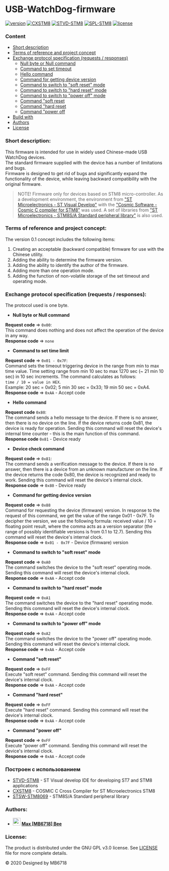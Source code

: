 # USB-WatchDog-firmware <a name="top"></a>

[![version](https://img.shields.io/badge/Version-0.1-BrightGreen)](https://github.com/MB6718/USB-WatchDog-firmware)
[![CXSTM8](https://img.shields.io/badge/compiler-CXSTM8-blue)](https://www.cosmicsoftware.com/download_stm8_free.php)
[![STVD-STM8](https://img.shields.io/badge/IDE-STVD&#x2010;STM8-blueviolet)](https://www.st.com/content/st_com/en/products/development-tools/software-development-tools/stm8-software-development-tools/stm8-ides/stvd-stm8.html)
[![SPL-STM8](https://img.shields.io/badge/lib-SPL&#x2010;STM8-ff69b4)](https://www.st.com/en/embedded-software/stsw-stm8069.html)
[![license](https://img.shields.io/badge/license-GPL_v3.0-yellow)](https://github.com/MB6718/USB-WatchDog-firmware/blob/main/LICENSE)


### Content
* [Short description](#description)
* [Terms of reference and project concept](#concept)
* [Exchange protocol specification (requests / responses)](#specification)
	* [Null byte or Null command](#null_cmd)
    * [Command to set timeout](#time_limit_cmd)
    * [Hello command](#hello_cmd)
    * [Command for getting device version](#get_device_version_cmd)
    * [Command to switch to "soft reset" mode](#soft_reset_mode_cmd)
    * [Command to switch to "hard reset" mode](#hard_reset_mode_cmd)
    * [Command to switch to "power off" mode](#power_off_mode_cmd)
    * [Command "soft reset](#soft_reset_cmd)
    * [Command "hard reset](#hard_reset_cmd)
    * [Command "power off](#power_off_cmd)
* [Build with](#build_with)
* [Authors](#authors)
* [License](#license)


### Short description: <a name="description"></a>
This firmware is intended for use in widely used Chinese-made USB WatchDog devices.  
The standard firmware supplied with the device has a number of limitations and bugs.  
Firmware is designed to get rid of bugs and significantly expand the functionality of the device, while leaving backward compatibility with the original firmware.
> NOTE! Firmware only for devices based on STM8 micro-controller. As a development environment, the environment from ["ST Microelectronics - ST Visual Develop"](#build_with_1) with the ["Cosmic Software - Cosmic C compiler for STM8"](#build_with_2) was used. A set of libraries from ["ST Microelectronics - STM8S/A Standard peripheral library"](#build_with_3) is also used.


### Terms of reference and project concept: <a name="concept"></a>
The version 0.1 concept includes the following items:
1. Creating an acceptable (backward compatible) firmware for use with the Chinese utility.
2. Adding the ability to determine the firmware version.
3. Adding the ability to identify the author of the firmware.
4. Adding more than one operation mode.
5. Adding the function of non-volatile storage of the set timeout and operating mode.


### Exchange protocol specification (requests / responses): <a name="specification"></a>
The protocol used is one byte.

<a name="null_cmd"></a>
* **Null byte or Null command**

**Request code** &rArr; `0х00`:  
This command does nothing and does not affect the operation of the device in any way.  
**Response code** &rArr; `none`


<a name="time_limit_cmd"></a>
* **Command to set time limit**

**Request code** &rArr; `0х01 - 0х7F`:  
Command sets the timeout triggering device in the range from min to max time value. Time setting range from min 10 sec to max 1270 sec (~ 21 min 10 sec) in 10 sec increments. The command calculates as follows:  
`time / 10 = value in HEX`.  
Example: 20 sec = 0x02; 5 min 30 sec = 0x33; 19 min 50 sec = 0хА4.  
**Response code** &rArr; `0хAA` - Accept code


<a name="hello_cmd"></a>
* **Hello command**

**Request code** `0x80`:  
The command sends a hello message to the device. If there is no answer, then there is no device on the line. If the device returns code 0x81, the device is ready for operation. Sending this command will reset the device's internal time counter - this is the main function of this command.  
**Response code** `0x81` - Device ready


<a name="hello_cmd"></a>
* **Device check command**

**Request code** &rArr; `0x81`:  
The command sends a verification message to the device. If there is no answer, then there is a device from an unknown manufacturer on the line. If the device returns the code 0x80, the device is recognized and ready to work. Sending this command will reset the device's internal clock.  
**Response code** &rArr; `0х80` - Device ready


<a name="get_device_version_cmd"></a>
* **Command for getting device version**

**Request code** &rArr; `0x88`  
Command for requesting the device (firmware) version. In response to the request of this command, we get the value of the range 0x01 - 0x7F. To decipher the version, we use the following formula: received value / 10 = floating point result, where the comma acts as a version separator (the range of possibly identifiable versions is from 0.1 to 12.7). Sending this command will reset the device's internal clock.  
**Response code** &rArr; `0x01 - 0x7F` - Device (firmware) version


<a name="soft_reset_mode_cmd"></a>
* **Command to switch to "soft reset" mode**

**Request code** &rArr; `0xA0`  
The command switches the device to the "soft reset" operating mode. Sending this command will reset the device's internal clock.  
**Response code** &rArr; `0хАА` - Accept code


<a name="soft_reset_mode_cmd"></a>
* **Command to switch to "hard reset" mode**

**Request code** &rArr; `0xA1`  
The command switches the device to the "hard reset" operating mode. Sending this command will reset the device's internal clock.  
**Response code** &rArr; `0хАА` - Accept code


<a name="soft_reset_mode_cmd"></a>
* **Command to switch to "power off" mode**

**Request code** &rArr; `0xA2`  
The command switches the device to the "power off" operating mode. Sending this command will reset the device's internal clock.  
**Response code** &rArr; `0хАА` - Accept code


<a name="soft_reset_cmd"></a>
* **Command "soft reset"**

**Request code** &rArr; `0хFF`  
Execute "soft reset" command. Sending this command will reset the device's internal clock.  
**Response code** &rArr; `0хАА` - Accept code


<a name="hard_reset_cmd"></a>
* **Command "hard reset"**

**Request code** &rArr; `0хFF`  
Execute "hard reset" command. Sending this command will reset the device's internal clock.  
**Response code** &rArr; `0хАА` - Accept code


<a name="power_off_cmd"></a>
* **Command "power off"**

**Request code** &rArr; `0хFF`  
Execute "power off" command. Sending this command will reset the device's internal clock.  
**Response code** &rArr; `0хАА` - Accept code


### Построен с использованием <a name="build_with"></a>

* [STVD-STM8](https://www.st.com/content/st_com/en/products/development-tools/software-development-tools/stm8-software-development-tools/stm8-ides/stvd-stm8.html) - ST Visual develop IDE for developing ST7 and STM8 applications <a name="build_with_1"></a>
* [CXSTM8](https://www.cosmicsoftware.com/download_stm8_free.php) - COSMIC C Cross Compiler for ST Microelectronics STM8 <a name="build_with_2"></a>
* [STSW-STM8069](https://www.st.com/en/embedded-software/stsw-stm8069.html) - STM8S/A Standard peripheral library <a name="build_with_3"></a>


### Authors: <a name="authors"></a>
* <img src="https://avatars2.githubusercontent.com/u/61043468?s=400&v=4" width="24" height="24"/> [__Max [MB6718] Bee__](https://github.com/MB6718)


### License: <a name="license"></a>
The product is distributed under the GNU GPL v3.0 license. See [LICENSE](https://github.com/MB6718/USB-WatchDog-firmware/blob/main/LICENSE) file for more complete details.


&copy; 2020 Designed by MB6718
